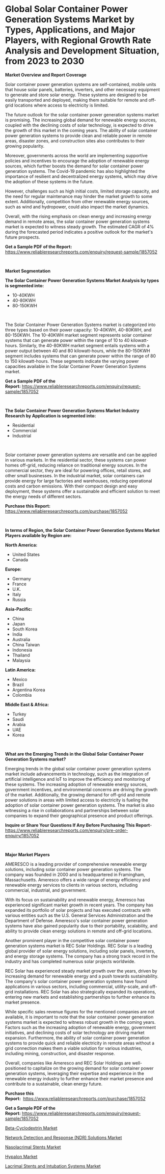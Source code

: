 <p><h1>Global Solar Container Power Generation Systems Market by Types, Applications, and Major Players, with Regional Growth Rate Analysis and Development Situation, from 2023 to 2030</h1></p><p><strong>Market Overview and Report Coverage</strong></p>
<p><p>Solar container power generation systems are self-contained, mobile units that house solar panels, batteries, inverters, and other necessary equipment to generate and store solar energy. These systems are designed to be easily transported and deployed, making them suitable for remote and off-grid locations where access to electricity is limited.</p><p>The future outlook for the solar container power generation systems market is promising. The increasing global demand for renewable energy sources, coupled with the declining costs of solar technology, is expected to drive the growth of this market in the coming years. The ability of solar container power generation systems to provide clean and reliable power in remote areas, disaster zones, and construction sites also contributes to their growing popularity.</p><p>Moreover, governments across the world are implementing supportive policies and incentives to encourage the adoption of renewable energy sources, which further boosts the demand for solar container power generation systems. The Covid-19 pandemic has also highlighted the importance of resilient and decentralized energy systems, which may drive the adoption of these systems in the future.</p><p>However, challenges such as high initial costs, limited storage capacity, and the need for regular maintenance may hinder the market growth to some extent. Additionally, competition from other renewable energy sources, such as wind and hydropower, could also impact the market dynamics.</p><p>Overall, with the rising emphasis on clean energy and increasing energy demand in remote areas, the solar container power generation systems market is expected to witness steady growth. The estimated CAGR of 4% during the forecasted period indicates a positive outlook for the market's future prospects.</p></p>
<p><strong>Get a Sample PDF of the Report:</strong> <a href="https://www.reliableresearchreports.com/enquiry/request-sample/1857052">https://www.reliableresearchreports.com/enquiry/request-sample/1857052</a></p>
<p>&nbsp;</p>
<p><strong>Market Segmentation</strong></p>
<p><strong>The Solar Container Power Generation Systems Market Analysis by types is segmented into:</strong></p>
<p><ul><li>10-40KWH</li><li>40-80KWH</li><li>80-150KWH</li></ul></p>
<p>&nbsp;</p>
<p><p>The Solar Container Power Generation Systems market is categorized into three types based on their power capacity: 10-40KWH, 40-80KWH, and 80-150KWH. The 10-40KWH market segment represents solar container systems that can generate power within the range of 10 to 40 kilowatt-hours. Similarly, the 40-80KWH market segment entails systems with a power output between 40 and 80 kilowatt-hours, while the 80-150KWH segment includes systems that can generate power within the range of 80 to 150 kilowatt-hours. These segments indicate the varying power capacities available in the Solar Container Power Generation Systems market.</p></p>
<p><strong>Get a Sample PDF of the Report:</strong>&nbsp;<a href="https://www.reliableresearchreports.com/enquiry/request-sample/1857052">https://www.reliableresearchreports.com/enquiry/request-sample/1857052</a></p>
<p>&nbsp;</p>
<p><strong>The Solar Container Power Generation Systems Market Industry Research by Application is segmented into:</strong></p>
<p><ul><li>Residential</li><li>Commercial</li><li>Industrial</li></ul></p>
<p>&nbsp;</p>
<p><p>Solar container power generation systems are versatile and can be applied in various markets. In the residential sector, these systems can power homes off-grid, reducing reliance on traditional energy sources. In the commercial sector, they are ideal for powering offices, retail stores, and other small businesses. In the industrial market, solar containers can provide energy for large factories and warehouses, reducing operational costs and carbon emissions. With their compact design and easy deployment, these systems offer a sustainable and efficient solution to meet the energy needs of different sectors.</p></p>
<p><strong>Purchase this Report:</strong>&nbsp; <a href="https://www.reliableresearchreports.com/purchase/1857052">https://www.reliableresearchreports.com/purchase/1857052</a></p>
<p>&nbsp;</p>
<p><strong>In terms of Region, the Solar Container Power Generation Systems Market Players available by Region are:</strong></p>
<p>
    <p> <strong> North America: </strong>
        <ul>
            <li>United States</li>
            <li>Canada</li>
        </ul>
        </p> 
    <p> <strong> Europe: </strong>
        <ul>
            <li>Germany</li>
            <li>France</li>
            <li>U.K.</li>
            <li>Italy</li>
            <li>Russia</li>
        </ul>
        </p> 
    <p> <strong> Asia-Pacific: </strong>
        <ul>
            <li>China</li>
            <li>Japan</li>
            <li>South Korea</li>
            <li>India</li>
            <li>Australia</li>
            <li>China Taiwan</li>
            <li>Indonesia</li>
            <li>Thailand</li>
            <li>Malaysia</li>
        </ul>
        </p> 
    <p> <strong> Latin America: </strong>
        <ul>
            <li>Mexico</li>
            <li>Brazil</li>
            <li>Argentina Korea</li>
            <li>Colombia</li>
        </ul>
        </p> 
    <p> <strong> Middle East & Africa: </strong>
        <ul>
            <li>Turkey</li>
            <li>Saudi</li>
            <li>Arabia</li>
            <li>UAE</li>
            <li>Korea</li>
        </ul>
    </p>
    </p>
<p>&nbsp;</p>
<p><strong>What are the Emerging Trends in the Global Solar Container Power Generation Systems market?</strong></p>
<p><p>Emerging trends in the global solar container power generation systems market include advancements in technology, such as the integration of artificial intelligence and IoT to improve the efficiency and monitoring of these systems. The increasing adoption of renewable energy sources, government incentives, and environmental concerns are driving the growth of the market. Additionally, the growing demand for off-grid and remote power solutions in areas with limited access to electricity is fueling the adoption of solar container power generation systems. The market is also witnessing a rise in collaborations and partnerships between solar companies to expand their geographical presence and product offerings.</p></p>
<p><strong>Inquire or Share Your Questions If Any Before Purchasing This Report</strong>- <a href="https://www.reliableresearchreports.com/enquiry/pre-order-enquiry/1857052">https://www.reliableresearchreports.com/enquiry/pre-order-enquiry/1857052</a></p>
<p>&nbsp;</p>
<p><strong>Major Market Players</strong></p>
<p><p>AMERESCO is a leading provider of comprehensive renewable energy solutions, including solar container power generation systems. The company was founded in 2000 and is headquartered in Framingham, Massachusetts. Ameresco offers a wide range of energy efficiency and renewable energy services to clients in various sectors, including commercial, industrial, and government.</p><p>With its focus on sustainability and renewable energy, Ameresco has experienced significant market growth in recent years. The company has expanded its portfolio of solar projects and has executed contracts with various entities such as the U.S. General Services Administration and the Department of Defense. Ameresco's solar container power generation systems have also gained popularity due to their portability, scalability, and ability to provide clean energy solutions in remote and off-grid locations.</p><p>Another prominent player in the competitive solar container power generation systems market is REC Solar Holdings. REC Solar is a leading global provider of solar energy solutions, including solar panels, inverters, and energy storage systems. The company has a strong track record in the industry and has completed numerous solar projects worldwide.</p><p>REC Solar has experienced steady market growth over the years, driven by increasing demand for renewable energy and a push towards sustainability. The company's solar container power generation systems have found applications in various sectors, including commercial, utility-scale, and off-grid installations. REC Solar has also strategically expanded its operations, entering new markets and establishing partnerships to further enhance its market presence.</p><p>While specific sales revenue figures for the mentioned companies are not available, it is important to note that the solar container power generation systems market is expected to witness robust growth in the coming years. Factors such as the increasing adoption of renewable energy, government initiatives, and declining costs of solar technology are driving market expansion. Furthermore, the ability of solar container power generation systems to provide quick and reliable electricity in remote areas without a grid connection makes them a viable solution for various industries, including mining, construction, and disaster response.</p><p>Overall, companies like Ameresco and REC Solar Holdings are well-positioned to capitalize on the growing demand for solar container power generation systems, leveraging their expertise and experience in the renewable energy industry to further enhance their market presence and contribute to a sustainable, clean energy future.</p></p>
<p><strong>Purchase this Report:</strong>&nbsp;&nbsp;<a href="https://www.reliableresearchreports.com/purchase/1857052">https://www.reliableresearchreports.com/purchase/1857052</a></p>
<p></p>
<p><strong>Get a Sample PDF of the Report:</strong>&nbsp;<a href="https://www.reliableresearchreports.com/enquiry/request-sample/1857052">https://www.reliableresearchreports.com/enquiry/request-sample/1857052</a></p>
<p><p><a href="https://www.linkedin.com/pulse/beta-cyclodextrin-market-size-share-global-analysis-report-uc0ge/">Beta-Cyclodextrin Market</a></p><p><a href="https://github.com/grishafomin4852/Market-Research-Report-List-1/blob/main/network-detection-and-response-ndr-solutions-market.md">Network Detection and Response (NDR) Solutions Market</a></p><p><a href="https://medium.com/@favor.look.seal/nasolacrimal-stents-market-comprehensive-assessment-by-type-application-and-geography-618ce9e9179d">Nasolacrimal Stents Market</a></p><p><a href="https://www.linkedin.com/pulse/hypalon-market-size-growth-forecast-from-2023-2030-researchlyst-ivcce/">Hypalon Market</a></p><p><a href="https://medium.com/@sight.lens.slot/lacrimal-stents-and-intubation-systems-market-furnishes-information-on-market-share-market-trends-85433e0b46ef">Lacrimal Stents and Intubation Systems Market</a></p></p>